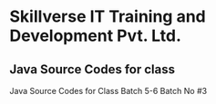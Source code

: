 # Skillverse IT Training and Development Pvt. Ltd.
## Java Source Codes for class

Java Source Codes for Class Batch 5-6 Batch No #3 
